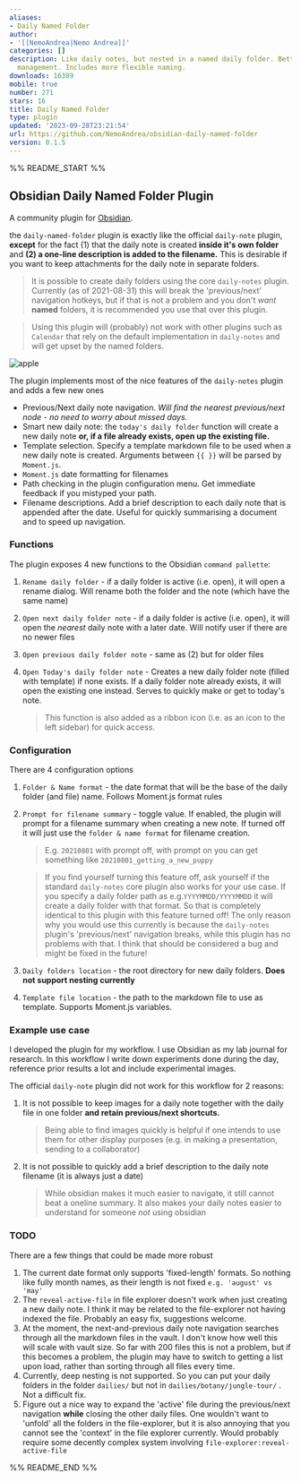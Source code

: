 ```yaml
---
aliases:
- Daily Named Folder
author:
- '[[NemoAndrea|Nemo Andrea]]'
categories: []
description: Like daily notes, but nested in a named daily folder. Better for attachment
  management. Includes more flexible naming.
downloads: 16389
mobile: true
number: 271
stars: 16
title: Daily Named Folder
type: plugin
updated: '2023-09-28T23:21:54'
url: https://github.com/NemoAndrea/obsidian-daily-named-folder
version: 0.1.5
---
```


%% README_START %%

## Obsidian Daily Named Folder Plugin

A community plugin for [Obsidian](https://obsidian.md/). 

the `daily-named-folder` plugin is exactly like the official `daily-note` plugin, **except** for the fact (1) that the daily note is created **inside it's own folder** and **(2) a one-line description is added to the filename.** This is desirable if you want to keep attachments for the daily note in separate folders.

> It is possible to create daily folders using the core `daily-notes` plugin. Currently (as of 2021-08-31) this will break the 'previous/next' navigation hotkeys, but if that is not a problem and you don't *want* **named** folders, it is recommended you use that over this plugin.

> Using this plugin will (probably) not work with other plugins such as `Calendar` that rely on the default implementation in `daily-notes` and will get upset by the named folders.

![apple](https://i.imgur.com/RWckxI8.gif)

The plugin implements most of the nice features of the `daily-notes` plugin and adds a few new ones

* Previous/Next daily note navigation. *Will find the nearest previous/next node - no need to worry about missed days.*
* Smart new daily note: the `today's daily folder` function will create a new daily note **or, if a file already exists, open up the existing file.** 
* Template selection. Specify a template markdown file to be used when a new daily note is created. Arguments between `{{ }}` will be parsed by `Moment.js`. 
* `Moment.js` date formatting for filenames
* Path checking in the plugin configuration menu. Get immediate feedback if you mistyped your path.
* Filename descriptions. Add a brief description to each daily note that is appended after the date. Useful for quickly summarising a document and to speed up navigation.

### Functions

The plugin exposes 4 new functions to the Obsidian `command pallette`:

1. `Rename daily folder` - if a daily folder is active (i.e. open), it will open a rename dialog. Will rename both the folder and the note (which have the same name)

2. `Open next daily folder note` - if a daily folder is active (i.e. open), it will open the *nearest* daily note with a later date. Will notify user if there are no newer files

3. `Open previous daily folder note` - same as (2) but for older files

4. `Open Today's daily folder note` - Creates a new daily folder note (filled with template)  if none exists. If a daily folder note already exists, it will open the existing one instead. Serves to quickly make or get to today's note.

   > This function is also added as a ribbon icon  (i.e. as an icon to the left sidebar)  for quick access.

### Configuration

There are 4 configuration options

1. `Folder & Name format` - the date format that will be the base of the daily folder (and file) name. Follows Moment.js format rules

2. `Prompt for filename summary` - toggle value. If enabled, the plugin will prompt for a filename summary when creating a new note. If turned off it will just use the `folder & name format` for filename creation. 

   > E.g. `20210801`  with prompt off, with prompt on you can get something like  `20210801_getting_a_new_puppy`

   > If you find yourself turning this feature off, ask yourself if the standard `daily-notes` core plugin also works for your use case. If you specify a daily folder path as e.g.`YYYYMMDD/YYYYMMDD` it will create a daily folder with that format. So that is completely identical to this plugin with this feature turned off! The only reason why you would use this currently is because the `daily-notes` plugin's 'previous/next' navigation breaks, while this plugin has no problems with that. I think that should be considered a bug and might be fixed in the future!

3. `Daily folders location`  - the root directory for new daily folders. **Does not support nesting currently**

4. `Template file location` - the path to the markdown file to use as template. Supports Moment.js variables.  

### Example use case

I developed the plugin for my workflow. I use Obsidian as my lab journal for research. In this workflow I write down experiments done during the day, reference prior results a lot and include experimental images. 

The official `daily-note` plugin did not work for this workflow for 2 reasons:

1. It is not possible to keep images for a daily note together with the daily file in one folder **and retain previous/next shortcuts.**

   > Being able to find images quickly is helpful if one intends to use them for other display purposes (e.g. in making a presentation, sending to a collaborator)

2. It is not possible to quickly add a brief description to the daily note filename (it is always just a date)

   > While obsidian makes it much easier to navigate, it still cannot beat a oneline summary. It also makes your daily notes easier to understand for someone *not* using obsidian

### TODO

There are a few things that could be made more robust

1. The current date format only supports 'fixed-length' formats. So nothing like fully month names, as their length is not fixed `e.g. 'august' vs 'may'` 
2. The `reveal-active-file` in file explorer doesn't work when just creating a new daily note. I think it may be related to the file-explorer not having indexed the file. Probably an easy fix, suggestions welcome.
3. At the moment, the next-and-previous daily note navigation searches through all the markdown files in the vault. I don't know how well this will scale with vault size. So far with 200 files this is not a problem, but if this becomes  a problem, the plugin may have to switch to getting a list upon load, rather than sorting through all files every time. 
4. Currently, deep nesting is not supported. So you can put your daily folders in the folder `dailies/` but not in `dailies/botany/jungle-tour/` . Not a difficult fix.
5. Figure out a nice way to expand the 'active' file during the previous/next navigation **while** closing the other daily files. One wouldn't want to 'unfold' all the folders in the file-explorer, but it is also annoying that you cannot see  the 'context' in the file explorer currently. Would probably require some decently complex system involving `file-explorer:reveal-active-file`





%% README_END %%